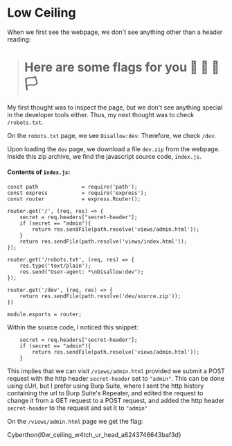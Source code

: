 # Low Ceiling
When we first see the webpage, we don't see anything other than a header reading:
> # Here are some flags for you 🏁 🚩 🏴 🏳

My first thought was to inspect the page, but we don't see anything special in the developer tools either. Thus, my next thought was to check `/robots.txt`.

On the `robots.txt` page, we see `Disallow:dev`. Therefore, we check `/dev`.

Upon loading the `dev` page, we download a file `dev.zip` from the webpage. Inside this zip archive, we find the javascript source code, `index.js`.

#### Contents of `index.js`:

    const path              = require('path');
    const express           = require('express');
    const router            = express.Router();

    router.get('/', (req, res) => {
        secret = req.headers["secret-header"];
        if (secret == "admin"){
            return res.sendFile(path.resolve('views/admin.html'));
        }
        return res.sendFile(path.resolve('views/index.html'));
    });

    router.get('/robots.txt', (req, res) => {
        res.type('text/plain');
        res.send("User-agent: *\nDisallow:dev");
    });

    router.get('/dev', (req, res) => {
        return res.sendFile(path.resolve('dev/source.zip'));
    })

    module.exports = router;

Within the source code, I noticed this snippet:

        secret = req.headers["secret-header"];
        if (secret == "admin"){
            return res.sendFile(path.resolve('views/admin.html'));
        }

This implies that we can visit `/views/admin.html` provided we submit a POST request with the http header `secret-header` set to `"admin"`. This can be done using cUrl, but I prefer using Burp Suite, where I sent the http history containing the url to Burp Suite's Repeater, and edited the request to change it from a GET request to a POST request, and added the http header `secret-header` to the request and set it to `"admin"`

On the `/views/admin.html` page we get the flag:

Cyberthon{l0w_ceiling_w4tch_ur_head_a6243746643baf3d}
